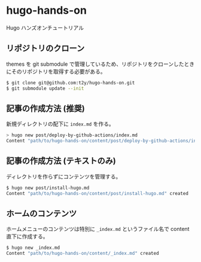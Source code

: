 # hugo-hands-on

Hugo ハンズオンチュートリアル

## リポジトリのクローン

themes を git submodule で管理しているため、リポジトリをクローンしたときにそのリポジトリを取得する必要がある。

```bash
$ git clone git@github.com:t2y/hugo-hands-on.git
$ git submodule update --init
```

## 記事の作成方法 (推奨)

新規ディレクトリの配下に `index.md` を作る。

```bash
> hugo new post/deploy-by-github-actions/index.md
Content "path/to/hugo-hands-on/content/post/deploy-by-github-actions/index.md" created
```

## 記事の作成方法 (テキストのみ)

ディレクトリを作らずにコンテンツを管理する。

```bash
$ hugo new post/install-hugo.md
Content "path/to/hugo-hands-on/content/post/install-hugo.md" created
```

## ホームのコンテンツ

ホームメニューのコンテンツは特別に `_index.md` というファイル名で content 直下に作成する。

```bash
$ hugo new _index.md
Content "path/to/hugo-hands-on/content/_index.md" created
```
